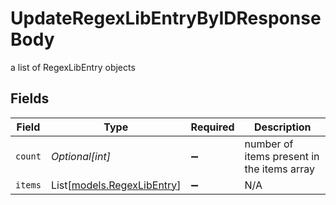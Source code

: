 # UpdateRegexLibEntryByIDResponseBody

a list of RegexLibEntry objects


## Fields

| Field                                                    | Type                                                     | Required                                                 | Description                                              |
| -------------------------------------------------------- | -------------------------------------------------------- | -------------------------------------------------------- | -------------------------------------------------------- |
| `count`                                                  | *Optional[int]*                                          | :heavy_minus_sign:                                       | number of items present in the items array               |
| `items`                                                  | List[[models.RegexLibEntry](../models/regexlibentry.md)] | :heavy_minus_sign:                                       | N/A                                                      |